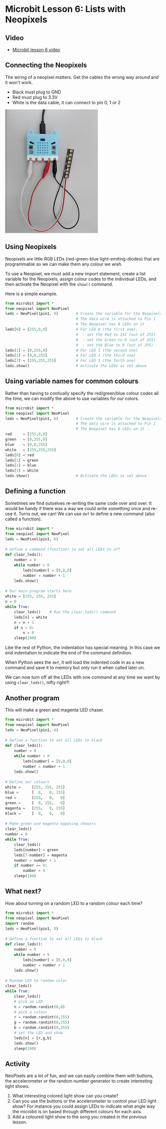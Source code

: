 # Microbit Lesson 6: Lists with Neopixels

## Video

* [Microbit lesson 6 video](https://youtu.be/c1RAGaOKYNo)

## Connecting the Neopixels

The wiring of a neopixel matters. Get the cables the wrong way around and it won't work.

* Black must plug to GND
* Red must plug to 3.3V
* White is the data cable, it can connect to pin 0, 1 or 2

![](assets/neopixel-wiring.jpg)

## Using Neopixels

Neopixels are little RGB LEDs (red-green-blue light-emiting-diodes) that are programmable so we can make them any colour we wish.

To use a Neopixel, we must add a new import statement, create a list variable for the Neopixels, assign colour codes to the individual LEDs, and then activate the Neopixel with the `show()` command.

Here is a simple example.

```python
from microbit import *
from neopixel import NeoPixel
leds = NeoPixel(pin1, 8)        # Create the variable for the Neopixels.
                                # The data wire is attached to Pin 1
                                # The Neopixel has 8 LEDs on it
leds[0] = [255,0,0]             # For LED 0 (the first one),
                                #  - set the Red to 255 (out of 255)
                                #  - set the Green to 0 (out of 255)
                                #  - set the Blue to 0 (out of 255)
leds[1] = [0,255,0]             # For LED 1 (the second one)
leds[2] = [0,0,255]             # For LED 2 (the third one)
leds[3] = [255,255,255]         # For LED 3 (the forth one)
leds.show()                     # Activate the LEDs as set above
```

## Using variable names for common colours

Rather than having to contiually specify the red/green/blue colour codes all the time, we can modify the above to use variables for our colors.

```python
from microbit import *
from neopixel import NeoPixel
leds = NeoPixel(pin1, 8)        # Create the variable for the Neopixels.
                                # The data wire is attached to Pin 1
                                # The Neopixel has 8 LEDs on it
red     = [255,0,0]
green   = [0,255,0]
blue    = [0,0,255]
white   = [255,255,255]
leds[0] = red
leds[1] = green
leds[2] = blue
leds[3] = white
leds.show()                     # Activate the LEDs as set above
```

## Defining a function

Sometimes we find outselves re-writing the same code over and over. It would be handy if there was a way we could write something once and re-use it. Turns out, we can! We can use `def` to define a new command (also called a function).

```python
from microbit import *
from neopixel import NeoPixel
leds = NeoPixel(pin1, 8)

# Define a command (function) to set all LEDs to off
def clear_leds():
    number = 0
    while number < 8
        leds[number] = [0,0,0]
        number = number + 1
    leds.show()

# Our main program starts here
white = [255, 255, 255]
n = 0
while True:
    clear_leds()    # Run the clear_leds() command
    leds[n] = white
    n = n + 1
    if n > 8:
        n = 0
    sleep(100)
```

Like the rest of Python, the indentation has special meaning. In this case we end indentation to indicate the end of the command definition.

When Python sees the `def`, it will load the indented code in as a new command and save it to memory but only run it when called later on.

We can now turn off all the LEDs with one command at any time we want by using `clear_leds()`, nifty right?!

## Another program

This will make a green and magenta LED chaser.

```python
from microbit import *
from neopixel import NeoPixel
leds = NeoPixel(pin1, 8)

# Define a function to set all LEDs to black
def clear_leds():
    number = 0
    while number < 8
        leds[number] = [0,0,0]
        number = number + 1
    leds.show()

# Define our colours
white =     [255, 255, 255]
blue =      [  0,   0, 255]
red =       [255,   0,   0]
green =     [  0, 255,   0]
magenta =   [255,   0, 255]
black =     [  0,   0,   0]

# Make green and magenta opposing chasers
clear_leds()
number = 0
while True:
    clear_leds()
    leds[number] = green
    leds[7-number] = magenta
    number = number + 1
    if number == 8:
        number = 0
    sleep(100)
```

## What next?

How about turning on a random LED to a random colour each time?

```python
from microbit import *
from neopixel import NeoPixel
import random
leds = NeoPixel(pin1, 8)

# Define a function to set all LEDs to black
def clear_leds():
    number = 0
    while number < 8
        leds[number] = [0,0,0]
        number = number + 1
    leds.show()

# Random LED to random color
clear_leds()
while True:
    clear_leds()
    # pick an LED
    n = random.randint(0,8)
    # pick a colour
    r = random.randint(0,255)
    g = random.randint(0,255)
    b = random.randint(0,255)
    # set the LED and show
    leds[n] = [r,g,b]
    leds.show()
    sleep(100)
```

## Activity

NeoPixels are a lot of fun, and we can easily combine them with buttons, the accelerometer or the random number generator to create interesting light shows.

1. What interesting colored light show can you create?
2. Can you use the buttons or the accelerometer to control your LED light show? For instance you could assign LEDs to indicate what angle way the microbit is on based through different colours for each axis.
3. Add a coloured light show to the song you created in the previous lesson.
